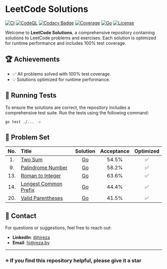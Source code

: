 # LeetCode Solutions

[![CI](https://github.com/hireza/leetcode/workflows/CI/badge.svg)](https://github.com/hireza/leetcode/actions?query=workflow%3ACI)
[![CodeQL](https://github.com/hireza/leetcode/workflows/CodeQL/badge.svg)](https://github.com/hireza/leetcode/actions?query=workflow%3ACodeQL)
[![Codacy Badge](https://app.codacy.com/project/badge/Grade/72bcd76eb96f4d91a7d1d9cc5ebced55)](https://app.codacy.com/gh/hireza/leetcode/dashboard?utm_source=gh&utm_medium=referral&utm_content=&utm_campaign=Badge_grade)
[![Coverage](https://img.shields.io/badge/Coverage-100.0%25-brightgreen)](https://github.com/hireza/leetcode)
[![Go](https://img.shields.io/github/go-mod/go-version/hireza/leetcode)](https://github.com/hireza/leetcode)
[![License](https://img.shields.io/github/license/hireza/leetcode)](https://github.com/hireza/leetcode)

Welcome to **LeetCode Solutions**, a comprehensive repository containing solutions to LeetCode problems and exercises. Each solution is optimized for runtime performance and includes 100% test coverage.

## 🏆 Achievements

- ✅ All problems solved with 100% test coverage.
- 💡 Solutions optimized for runtime performance.

## 🧪 Running Tests

To ensure the solutions are correct, the repository includes a comprehensive test suite. Run the tests using the following command:

```bash
go test ./... -v
```

## 📁 Problem Set

| No. | Title                                                                        |                                          Solution                                          | Acceptance | Optimized |
| :-: | :--------------------------------------------------------------------------- | :----------------------------------------------------------------------------------------: | :--------: | :-------: |
| 1.  | [Two Sum](https://leetcode.com/problems/two-sum)                             |        [Go](https://github.com/hireza/leetcode/tree/main/Problem-Set/00001-Two-Sum)        |   54.5%    |    ✅     |
| 9.  | [Palindrome Number](https://leetcode.com/problems/palindrome-number)         |   [Go](https://github.com/hireza/leetcode/tree/main/Problem-Set/00009-Palindrome-Number)   |   58.2%    |    ✅     |
| 13. | [Roman to Integer](https://leetcode.com/problems/roman-to-integer)           |   [Go](https://github.com/hireza/leetcode/tree/main/Problem-Set/00013-Roman-to-Integer)    |   63.6%    |    ✅     |
| 14. | [Longest Common Prefix](https://leetcode.com/problems/longest-common-prefix) | [Go](https://github.com/hireza/leetcode/tree/main/Problem-Set/00014-Longest-Common-Prefix) |   44.4%    |    ✅     |
| 20. | [Valid Parentheses](https://leetcode.com/problems/valid-parentheses)         |   [Go](https://github.com/hireza/leetcode/tree/main/Problem-Set/00020-Valid-Parentheses)   |   41.5%    |    ✅     |

## 📧 Contact

For questions or suggestions, feel free to reach out:

- **LinkedIn**: [@hireza](https://www.linkedin.com/in/hireza)
- **Email**: <hi@reza.by>

---

### ⭐ If you find this repository helpful, please give it a star
